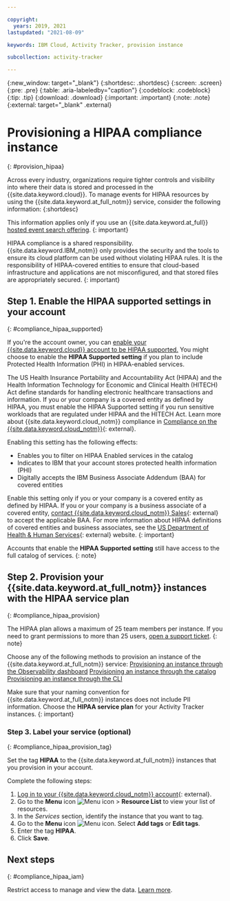 ```yaml
---

copyright:
  years: 2019, 2021
lastupdated: "2021-08-09"

keywords: IBM Cloud, Activity Tracker, provision instance

subcollection: activity-tracker

---
```


{:new_window: target="_blank"}
{:shortdesc: .shortdesc}
{:screen: .screen}
{:pre: .pre}
{:table: .aria-labeledby="caption"}
{:codeblock: .codeblock}
{:tip: .tip}
{:download: .download}
{:important: .important}
{:note: .note}
{:external: target="_blank" .external}


# Provisioning a HIPAA compliance instance
{: #provision_hipaa}

Across every industry, organizations require tighter controls and visibility into where their data is stored and processed in the {{site.data.keyword.cloud}}. To manage events for HIPAA resources by using the {{site.data.keyword.at_full_notm}} service, consider the following information:
{:shortdesc}

This information applies only if you use an {{site.data.keyword.at_full}} [hosted event search offering](/docs/activity-tracker?topic=activity-tracker-service_plan).
{: important}

HIPAA compliance is a shared responsibility. {{site.data.keyword.IBM_notm}} only provides the security and the tools to ensure its cloud platform can be used without violating HIPAA rules. It is the responsibility of HIPAA-covered entities to ensure that cloud-based infrastructure and applications are not misconfigured, and that stored files are appropriately secured.
{: important}

## Step 1. Enable the HIPAA supported settings in your account
{: #compliance_hipaa_supported}

If you're the account owner, you can [enable your {{site.data.keyword.cloud}} account to be HIPAA supported.](/docs/account?topic=account-enabling-hipaa) You might choose to enable the **HIPAA Supported setting** if you plan to include Protected Health Information (PHI) in HIPAA-enabled services.

The US Health Insurance Portability and Accountability Act (HIPAA) and the Health Information Technology for Economic and Clinical Health (HITECH) Act define standards for handling electronic healthcare transactions and information. If you or your company is a covered entity as defined by HIPAA, you must enable the HIPAA Supported setting if you run sensitive workloads that are regulated under HIPAA and the HITECH Act. Learn more about {{site.data.keyword.cloud_notm}} compliance in [Compliance on the {{site.data.keyword.cloud_notm}}](https://www.ibm.com/cloud/compliance){: external}.

Enabling this setting has the following effects:

* Enables you to filter on HIPAA Enabled services in the catalog
* Indicates to IBM that your account stores protected health information (PHI)
* Digitally accepts the IBM Business Associate Addendum (BAA) for covered entities

Enable this setting only if you or your company is a covered entity as defined by HIPAA. If you or your company is a business associate of a covered entity, [contact {{site.data.keyword.cloud_notm}} Sales](https://www.ibm.com/account/reg/us-en/signup?formid=MAIL-wcp){: external} to accept the applicable BAA. For more information about HIPAA definitions of covered entities and business associates, see the [US Department of Health & Human Services](https://www.hhs.gov/hipaa/for-professionals/covered-entities/index.html){: external} website.
{: important}

Accounts that enable the **HIPAA Supported setting** still have access to the full catalog of services.
{: note}


## Step 2. Provision your {{site.data.keyword.at_full_notm}} instances with the HIPAA service plan
{: #compliance_hipaa_provision}

The HIPAA plan allows a maximum of 25 team members per instance. If you need to grant permissions to more than 25 users, [open a support ticket](/docs/get-support).
{: note}


Choose any of the following methods to provision an instance of the {{site.data.keyword.at_full_notm}} service:
[Provisioning an instance through the Observability dashboard](/docs/activity-tracker?topic=activity-tracker-provision#provision_ui)
[Provisioning an instance through the catalog](/docs/activity-tracker?topic=activity-tracker-provision#provision_catalog)
[Provisioning an instance through the CLI](/docs/activity-tracker?topic=activity-tracker-provision#provision_cli)

Make sure that your naming convention for {{site.data.keyword.at_full_notm}} instances does not include PII information. Choose the **HIPAA service plan** for your Activity Tracker instances.
{: important}


### Step 3. Label your service (optional)
{: #compliance_hipaa_provision_tag}

Set the tag **HIPAA** to the {{site.data.keyword.at_full_notm}} instances that you provision in your account.

Complete the following steps:

1. [Log in to your {{site.data.keyword.cloud_notm}} account](https://cloud.ibm.com/login){: external}.
2. Go to the **Menu** icon ![Menu icon](../icons/icon_hamburger.svg) &gt; **Resource List** to view your list of resources. 
3. In the *Services* section, identify the instance that you want to tag.
4. Go to the **Menu** icon ![Menu icon](../icons/icon_hamburger.svg). Select **Add tags** or **Edit tags**.
5. Enter the tag **HIPAA**.
6. Click **Save**.
 
## Next steps
{: #compliance_hipaa_iam}

Restrict access to manage and view the data. [Learn more](/docs/activity-tracker?topic=activity-tracker-iam).





